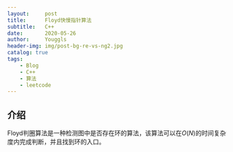 ```yaml
---
layout:     post
title:      Floyd快慢指针算法
subtitle:   C++
date:       2020-05-26
author:     Youggls
header-img: img/post-bg-re-vs-ng2.jpg
catalog: true
tags:
    - Blog
    - C++
    - 算法
    - leetcode
---
```

<script type="text/javascript" src="https://cdn.mathjax.org/mathjax/latest/MathJax.js?config=default"></script>

## 介绍

Floyd判圈算法是一种检测图中是否存在环的算法，该算法可以在$O(N)$的时间复杂度内完成判断，并且找到环的入口。
